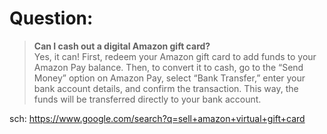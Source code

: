 # Question:
>**Can I cash out a digital Amazon gift card?**  
>Yes, it can! First, redeem your Amazon gift card to add funds to your Amazon Pay balance. Then, to convert it to cash, go to the “Send Money” option on Amazon Pay, select “Bank Transfer,” enter your bank account details, and confirm the transaction. This way, the funds will be transferred directly to your bank account.

sch: https://www.google.com/search?q=sell+amazon+virtual+gift+card
